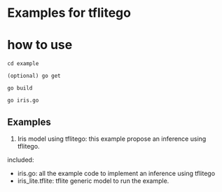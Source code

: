 # Examples for tflitego

# how to use

```
cd example 

(optional) go get 

go build

go iris.go
```


## Examples

1. Iris model using tflitego: this example propose an inference using tflitego.

included: 
* iris.go: all the example code to implement an inference using tflitego
* iris_lite.tflite: tflite generic model to run the example. 
